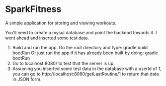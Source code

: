 # SparkFitness
A simple application for storing and viewing workouts.

You'll need to create a mysql database and point the backend towards it. I went ahead and inserted some test data.

1. Build and run the app. Go the root directory and type:
	gradle build bootRun
	Or just run the app if it has already been built by doing:
	gradle bootRun
2. Go to localhost:8080/ to test that the server is up.
3. Assuming you inserted some test data in the database with a userId of 1, you can go to http://localhost:8080/getLastRoutine/1
	to return that data in JSON form. 